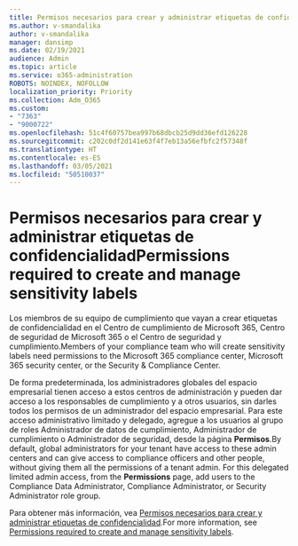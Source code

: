 ```yaml
---
title: Permisos necesarios para crear y administrar etiquetas de confidencialidad
ms.author: v-smandalika
author: v-smandalika
manager: dansimp
ms.date: 02/19/2021
audience: Admin
ms.topic: article
ms.service: o365-administration
ROBOTS: NOINDEX, NOFOLLOW
localization_priority: Priority
ms.collection: Adm_O365
ms.custom:
- "7363"
- "9000722"
ms.openlocfilehash: 51c4f60757bea997b68dbcb25d9dd36efd126228
ms.sourcegitcommit: c202c0df2d141e63f4f7eb13a56efbfc2f57348f
ms.translationtype: HT
ms.contentlocale: es-ES
ms.lasthandoff: 03/05/2021
ms.locfileid: "50510037"
---
```

# <a name="permissions-required-to-create-and-manage-sensitivity-labels"></a><span data-ttu-id="8a78d-102">Permisos necesarios para crear y administrar etiquetas de confidencialidad</span><span class="sxs-lookup"><span data-stu-id="8a78d-102">Permissions required to create and manage sensitivity labels</span></span>

<span data-ttu-id="8a78d-103">Los miembros de su equipo de cumplimiento que vayan a crear etiquetas de confidencialidad en el Centro de cumplimiento de Microsoft 365, Centro de seguridad de Microsoft 365 o el Centro de seguridad y cumplimiento.</span><span class="sxs-lookup"><span data-stu-id="8a78d-103">Members of your compliance team who will create sensitivity labels need permissions to the Microsoft 365 compliance center, Microsoft 365 security center, or the Security & Compliance Center.</span></span>

<span data-ttu-id="8a78d-104">De forma predeterminada, los administradores globales del espacio empresarial tienen acceso a estos centros de administración y pueden dar acceso a los responsables de cumplimiento y a otros usuarios, sin darles todos los permisos de un administrador del espacio empresarial. Para este acceso administrativo limitado y delegado, agregue a los usuarios al grupo de roles Administrador de datos de cumplimiento, Administrador de cumplimiento o Administrador de seguridad, desde la página **Permisos**.</span><span class="sxs-lookup"><span data-stu-id="8a78d-104">By default, global administrators for your tenant have access to these admin centers and can give access to compliance officers and other people, without giving them all the permissions of a tenant admin. For this delegated limited admin access, from the **Permissions** page, add users to the Compliance Data Administrator, Compliance Administrator, or Security Administrator role group.</span></span>

<span data-ttu-id="8a78d-105">Para obtener más información, vea [Permisos necesarios para crear y administrar etiquetas de confidencialidad](https://docs.microsoft.com/microsoft-365/compliance/get-started-with-sensitivity-labels).</span><span class="sxs-lookup"><span data-stu-id="8a78d-105">For more information, see [Permissions required to create and manage sensitivity labels](https://docs.microsoft.com/microsoft-365/compliance/get-started-with-sensitivity-labels).</span></span>